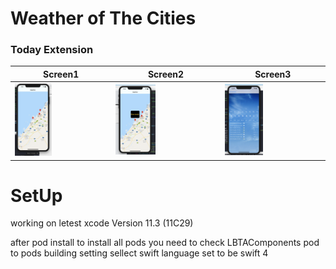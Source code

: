 # Weather of The Cities 

### Today Extension
|   Screen1  |    Screen2    |  Screen3   |
|--------------|-------------|-------------|
|<img src="s1.png" width="40%" alt="Weather View"/>|<img src="s2.png" width="40%" alt="Weather View"/>|<img src="s3.png" width="40%" alt="Weather View"/>|

# SetUp
working on letest xcode Version 11.3 (11C29)

after pod install to install all pods 
you need to check 
LBTAComponents pod to 
pods building setting sellect swift language set to be swift 4 
